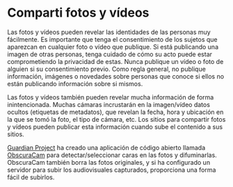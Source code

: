 [Title]: # (Compartir fotos y vídeos)
[Difficulty]: # (Principiante)
[Order]: # (5)

# Comparti fotos y vídeos

Las fotos y vídeos pueden revelar las identidades de las personas muy fácilmente. Es importante que tenga el consentimiento de los sujetos que aparezcan en cualquier foto o vídeo que publique. Si está publicando una imagen de otras personas, tenga cuidado de cómo su acto puede estar comprometiendo la privacidad de estas. Nunca publique un vídeo o foto de alguien si su consentimiento previo. Como regla general, no publique información, imágenes o novedades sobre personas que conoce si ellos no están publicando información sobre si mismos.

Las fotos y vídeos también pueden revelar mucha información de forma inintencionada. Muchas cámaras incrustarán en la imagen/vídeo datos ocultos (etiquetas de metadatos), que revelan la fecha, hora y ubicación en la que se tomó la foto, el tipo de cámara, etc. Los sitios para compartir fotos y vídeos pueden publicar esta información cuando sube el contenido a sus sitios.

[Guardian Project](https://guardianproject.info/) ha creado una aplicación de código abierto llamada [ObscuraCam](umbrella://lesson/obscuracam) para detectar/seleccionar caras en las fotos y difuminarlas. ObscuraCam también borra las fotos originales, y si ha configurado un servidor para subir los audiovisuales capturados, proporciona una forma fácil de subirlos.